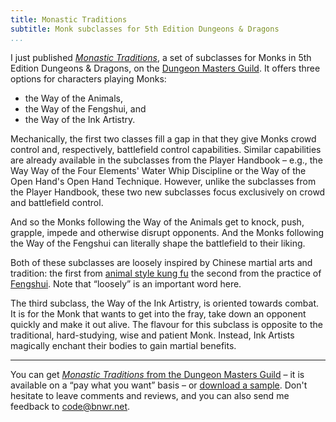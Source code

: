 ```yaml
---
title: Monastic Traditions
subtitle: Monk subclasses for 5th Edition Dungeons & Dragons
...
```


I just published [*Monastic Traditions*](http://www.dmsguild.com/product/231175/Monastic-Traditions-Monk-Subclasses), a set of subclasses for Monks in 5th Edition Dungeons & Dragons, on the [Dungeon Masters Guild](http://www.dmsguild.com/).
It offers three options for characters playing Monks:

- the Way of the Animals,
- the Way of the Fengshui, and
- the Way of the Ink Artistry.

Mechanically, the first two classes fill a gap in that they give Monks crowd control and, respectively, battlefield control capabilities.
Similar capabilities are already available in the subclasses from the Player Handbook – e.g., the Way Way of the Four Elements' Water Whip Discipline or the Way of the Open Hand's Open Hand Technique.
However, unlike the subclasses from the Player Handbook, these two new subclasses focus exclusively on crowd and battlefield control.

And so the Monks following the Way of the Animals get to knock, push, grapple, impede and otherwise disrupt opponents.
And the Monks following the Way of the Fengshui can literally shape the battlefield to their liking.

Both of these subclasses are loosely inspired by Chinese martial arts and tradition: the first from [animal style kung fu](https://en.wikipedia.org/wiki/Five_Animals) the second from the practice of [Fengshui](https://en.wikipedia.org/wiki/Fengshui).
Note that “loosely” is an important word here.

The third subclass, the Way of the Ink Artistry, is oriented towards combat.
It is for the Monk that wants to get into the fray, take down an opponent quickly and make it out alive.
The flavour for this subclass is opposite to the traditional, hard-studying, wise and patient Monk.
Instead, Ink Artists magically enchant their bodies to gain martial benefits.

-------------------------------------------------------------------------------

You can get [*Monastic Traditions* from the Dungeon Masters Guild](http://www.dmsguild.com/product/231175/Monastic-Traditions-Monk-Subclasses) – it is available on a “pay what you want” basis – or [download a sample](/games/monastic-traditions/monk-subclasses-sample.pdf).
Don't hesitate to leave comments and reviews, and you can also send me feedback to <code@bnwr.net>.

